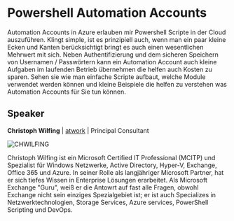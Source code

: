 # Powershell Automation Accounts

Automation Accounts in Azure erlauben mir Powershell Scripte in der Cloud auszuführen. Klingt simple, ist es prinzipiell auch, wenn man ein paar kleine Ecken und Kanten berücksichtigt bringt es auch einen wesentlichen Mehrwert mit sich. Neben Authentifizierung und dem sicheren Speichern von Usernamen / Passwörtern kann ein Automation Account auch kleine Aufgaben im laufenden Betrieb übernehmen die helfen auch Kosten zu sparen. Sehen sie wie man einfache Scripte aufbaut, welche Module verwendet werden können und kleine Beispiele die helfen zu verstehen was Automation Accounts für Sie tun können.

## Speaker

__Christoph Wilfing__ | [atwork](http://www.atwork-it.com "atwork website") | Principal Consultant

![CHWILFING]

Christoph Wilfing ist ein Microsoft Certified IT Professional (MCITP) und Spezialist für Windows Netzwerke, Active Directory, Hyper-V, Exchange, Office 365 und Azure. In seiner Rolle als langjähriger Microsoft Partner, hat er sich tiefes Wissen in Enterprise Lösungen erarbeitet.
Als Microsoft Exchange "Guru", weiß er die Antowrt auf fast alle Fragen, obwohl Exchange nicht sein einziges Spezialgebiet ist; er ist auch Specializes in Netzwerktechnologien, Storage Services, Azure services, PowerShell Scripting und DevOps.

[CHWILFING]: http://www.atwork-it.com/media/9359/cw-small.jpg "Christoph Wilfing"